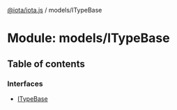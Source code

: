 [@iota/iota.js](../README.md) / models/ITypeBase

# Module: models/ITypeBase

## Table of contents

### Interfaces

- [ITypeBase](../interfaces/models_itypebase.itypebase.md)
